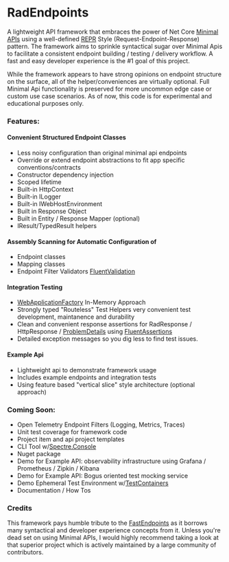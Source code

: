 # RadEndpoints
A lightweight API framework that embraces the power of Net Core [Minimal APIs](https://learn.microsoft.com/en-us/aspnet/core/tutorials/min-web-api?view=aspnetcore-8.0&tabs=visual-studio) using a well-defined [REPR](https://www.apitemplatepack.com/docs/introduction/repr-pattern/) Style (Request-Endpoint-Response) pattern.  The framework aims to sprinkle syntactical sugar over Minimal Apis to facilitate a consistent endpoint building / testing / delivery workflow. A fast and easy developer experience is the #1 goal of this project.

While the framework appears to have strong opinions on endpoint structure on the surface, all of the helper/conveniences are virtually optional. Full Minimal Api functionality is preserved for more uncommon edge case or custom use case scenarios.  As of now, this code is for experimental and educational purposes only. 

### Features:
#### Convenient Structured Endpoint Classes
- Less noisy configuration than original minimal api endpoints
- Override or extend endpoint abstractions to fit app specific conventions/contracts
- Constructor dependency injection
- Scoped lifetime
- Built-in HttpContext
- Built-in ILogger<EndpointName>
- Built-in IWebHostEnvironment
- Built in Response Object
- Built in Entity / Response Mapper (optional)
- IResult/TypedResult helpers
  
#### Assembly Scanning for Automatic Configuration of
- Endpoint classes
- Mapping classes
- Endpoint Filter Validators [FluentValidation](https://docs.fluentvalidation.net/en/latest/)

#### Integration Testing
- [WebApplicationFactory](https://learn.microsoft.com/en-us/aspnet/core/test/integration-tests?view=aspnetcore-8.0) In-Memory Approach
- Strongly typed "Routeless" Test Helpers very convenient test development, maintanence and durability
- Clean and convenient response assertions for RadResponse / HttpResponse / [ProblemDetails](https://learn.microsoft.com/en-us/dotnet/api/microsoft.aspnetcore.mvc.problemdetails?view=aspnetcore-8.0) using [FluentAssertions](https://fluentassertions.com/introduction)
- Detailed exception messages so you dig less to find test issues.
  
#### Example Api
- Lightweight api to demonstrate framework usage
- Includes example endpoints and integration tests
- Using feature based "vertical slice" style architecture (optional approach)
  
### Coming Soon:
- Open Telemetry Endpoint Filters (Logging, Metrics, Traces)
- Unit test coverage for framework code
- Project item and api project templates
- CLI Tool w/[Spectre.Console](https://spectreconsole.net/)
- Nuget package
- Demo for Example API: observability infrastructure using Grafana / Prometheus / Zipkin / Kibana
- Demo for Example API: Bogus oriented test mocking service
- Demo Ephemeral Test Environment w/[TestContainers](https://testcontainers.com/) 
- Documentation / How Tos

### Credits
This framework pays humble tribute to the [FastEndpoints](https://fast-endpoints.com/) as it borrows many syntactical and developer experience concepts from it.  Unless you're dead set on using Minimal APIs, I would highly recommend taking a look at that superior project which is actively maintained by a large community of contributors.
